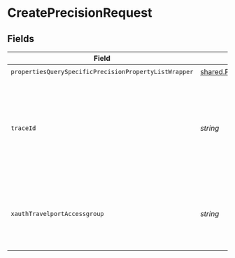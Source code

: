# CreatePrecisionRequest


## Fields

| Field                                                                                                                                           | Type                                                                                                                                            | Required                                                                                                                                        | Description                                                                                                                                     |
| ----------------------------------------------------------------------------------------------------------------------------------------------- | ----------------------------------------------------------------------------------------------------------------------------------------------- | ----------------------------------------------------------------------------------------------------------------------------------------------- | ----------------------------------------------------------------------------------------------------------------------------------------------- |
| `propertiesQuerySpecificPrecisionPropertyListWrapper`                                                                                           | [shared.PropertiesQuerySpecificPrecisionPropertyListWrapper](../../../sdk/models/shared/propertiesqueryspecificprecisionpropertylistwrapper.md) | :heavy_check_mark:                                                                                                                              | N/A                                                                                                                                             |
| `traceId`                                                                                                                                       | *string*                                                                                                                                        | :heavy_minus_sign:                                                                                                                              | Identifier used to correlate API invocations across long-running or multi-call business flows.                                                  |
| `xauthTravelportAccessgroup`                                                                                                                    | *string*                                                                                                                                        | :heavy_minus_sign:                                                                                                                              | Identifies the Travelport access group with which the caller is associated                                                                      |